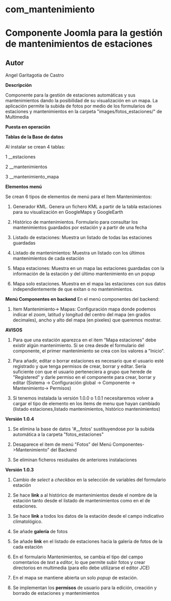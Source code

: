 # com_mantenimiento

# **Componente Joomla para la gestión de mantenimientos de estaciones**



## **Autor**





Angel Garitagotia de Castro





**Descripción**


Componente para la gestión de estaciones automáticas y sus mantenimientos dando la posibilidad de su visualización en un mapa.
La aplicación permite la subida de fotos por medio de los formularios de estaciones y mantenimientos en la carpeta "images/fotos_estaciones/" de Multimedia

**Puesta en operación**


**Tablas de la Base de datos**

Al instalar se crean 4 tablas:

1 __estaciones

2 __mantenimientos

3 __mantenimiento_mapa


**Elementos menú**

Se crean 6 tipos de elementos de menú para el Item Mantenimientos:

1.  Generador KML. Genera un fichero KML a partir de la tabla estaciones para su visualización en GoogleMaps y GoogleEarth

2.  Histórico de mantenimientos. Formulario para consultar los mantenimientos guardados por estación y a partir de una fecha

3.  Listado de estaciones: Muestra un listado de todas las estaciones guardadas

4.  Listado de mantenimientos: Muestra un listado con los últimos mantenimientos de cada estación

5.  Mapa estaciones: Muestra en un mapa las estaciones guardadas con la información de la estación y del último mantenimiento en un popup

6.  Mapa solo estaciones. Muestra en el mapa las estaciones con sus datos independientemente de que exitan o no mantenimientos.



**Menú Componentes en backend**
En el menú componentes del backend:

1.  Item Mantenimiento-> Mapas: Configuración mapa donde podemos indicar el zoom, latitud y longitud del centro del mapa (en grados decimales), ancho y alto del mapa (en pixeles) que queremos mostrar.



**AVISOS**

1.  Para que una estación aparezca en el item "Mapa estaciones" debe existir algún mantenimiento. Si se crea desde el formulario del componente, el primer mantenimiento se crea con los valores a "Inicio".

2.  Para añadir, editar o borrar estaciones es necesario que el usuario esté registrado y que tenga permisos de crear, borrar y editar. Sería suficiente con que el usuario perteneciera a grupo que herede de "Registered" y darle permiso en el componente para crear, borrar y editar (Sistema -> Configuración global -> Componente -> Mantenimiento-> Permisos)

3. Si tenemos instalada la versión 1.0.0 o 1.0.1 necesitaremos volver a cargar el tipo de elemento en los items de menu que hayan cambiado (listado estaciones,listado mantenimientos, histórico mantenimientos)

**Versión 1.0.4**

1.  Se elimina la base de datos '#__fotos' sustituyendose por la subida automática a la carpeta "fotos_estaciones"

2.  Desaparece el item de menú "Fotos" del Menú Componentes->Mantenimiento" del Backend

3.  Se eliminan ficheros residuales de anteriores instalaciones

**Versión 1.0.3**

1.  Cambio de *select* a *checkbox* en la selección de variables del formulario estación

2.  Se hace **link** a al histórico de mantenimientos desde el nombre de la estación tanto desde el listado de mantenimientos como en el de estaciones.

3.  Se hace **link** a todos los datos de la estación desde el campo indicativo climatológico.

4.  Se añade **galería** de fotos

5.  Se añade **link** en el listado de estaciones hacia la galería de fotos de la cada estación

6.  En el formulario Mantenimientos, se cambia el tipo del campo comentarios de *text* a *editor*, lo que permite subir fotos y crear directorios en multimedia (para ello debe utilizarse el editor JCE)

7.  En el mapa se mantiene abierta un solo *popup* de estación.

8.  Se implementan los **permisos** de usuario para la edición, creación y borrado de estaciones y mantenimientos

